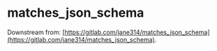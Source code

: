 # matches_json_schema

Downstream from: [https://gitlab.com/jane314/matches_json_schema](https://gitlab.com/jane314/matches_json_schema).
